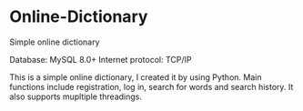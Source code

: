 # Online-Dictionary
Simple online dictionary

Database: MySQL 8.0+ Internet protocol: TCP/IP

This is a simple online dictionary, I created it by using Python. Main functions include registration, log in, search for words and search history. It also supports mupltiple threadings.
